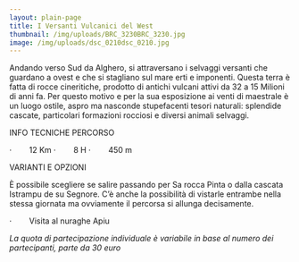 ```yaml
---
layout: plain-page
title: I Versanti Vulcanici del West
thumbnail: /img/uploads/BRC_3230BRC_3230.jpg
image: /img/uploads/dsc_0210dsc_0210.jpg
---
```



<!--StartFragment-->

Andando verso Sud da Alghero, si attraversano i selvaggi versanti che guardano a ovest e che si stagliano sul mare erti e imponenti. Questa terra è fatta di rocce cineritiche, prodotto di antichi vulcani attivi da 32 a 15 Milioni di anni fa. Per questo motivo e per la sua esposizione ai venti di maestrale è un luogo ostile, aspro ma nasconde stupefacenti tesori naturali: splendide cascate, particolari formazioni rocciosi e diversi animali selvaggi.

INFO TECNICHE PERCORSO

<!--\\\[if !supportLists]-->·        <!--\\\[endif]-->12 Km

<!--\\\[if !supportLists]-->·        <!--\\\[endif]-->8 H

<!--\\\[if !supportLists]-->·        <!--\\\[endif]-->450 m

VARIANTI E OPZIONI

È possibile scegliere se salire passando per Sa rocca Pinta o dalla cascata Istrampu de su Segnore. C’è anche la possibilità di vistarle entrambe nella stessa giornata ma ovviamente il percorsa si allunga decisamente.

<!--\\\[if !supportLists]-->·        <!--\\\[endif]-->Visita al nuraghe Apiu

*La quota di partecipazione individuale è variabile in base al numero dei partecipanti, parte da 30 euro*

<!--EndFragment-->